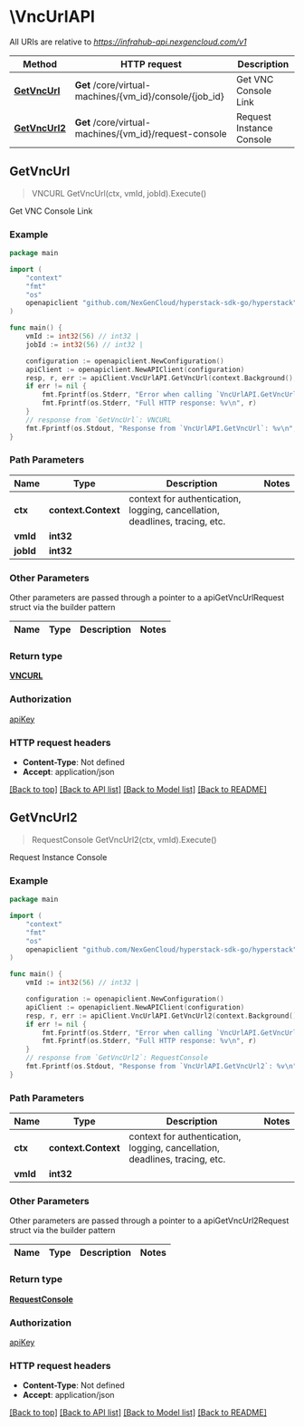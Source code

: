 # \VncUrlAPI

All URIs are relative to *https://infrahub-api.nexgencloud.com/v1*

Method | HTTP request | Description
------------- | ------------- | -------------
[**GetVncUrl**](VncUrlAPI.md#GetVncUrl) | **Get** /core/virtual-machines/{vm_id}/console/{job_id} | Get VNC Console Link
[**GetVncUrl2**](VncUrlAPI.md#GetVncUrl2) | **Get** /core/virtual-machines/{vm_id}/request-console | Request Instance Console



## GetVncUrl

> VNCURL GetVncUrl(ctx, vmId, jobId).Execute()

Get VNC Console Link



### Example

```go
package main

import (
	"context"
	"fmt"
	"os"
	openapiclient "github.com/NexGenCloud/hyperstack-sdk-go/hyperstack"
)

func main() {
	vmId := int32(56) // int32 | 
	jobId := int32(56) // int32 | 

	configuration := openapiclient.NewConfiguration()
	apiClient := openapiclient.NewAPIClient(configuration)
	resp, r, err := apiClient.VncUrlAPI.GetVncUrl(context.Background(), vmId, jobId).Execute()
	if err != nil {
		fmt.Fprintf(os.Stderr, "Error when calling `VncUrlAPI.GetVncUrl``: %v\n", err)
		fmt.Fprintf(os.Stderr, "Full HTTP response: %v\n", r)
	}
	// response from `GetVncUrl`: VNCURL
	fmt.Fprintf(os.Stdout, "Response from `VncUrlAPI.GetVncUrl`: %v\n", resp)
}
```

### Path Parameters


Name | Type | Description  | Notes
------------- | ------------- | ------------- | -------------
**ctx** | **context.Context** | context for authentication, logging, cancellation, deadlines, tracing, etc.
**vmId** | **int32** |  | 
**jobId** | **int32** |  | 

### Other Parameters

Other parameters are passed through a pointer to a apiGetVncUrlRequest struct via the builder pattern


Name | Type | Description  | Notes
------------- | ------------- | ------------- | -------------



### Return type

[**VNCURL**](VNCURL.md)

### Authorization

[apiKey](../README.md#apiKey)

### HTTP request headers

- **Content-Type**: Not defined
- **Accept**: application/json

[[Back to top]](#) [[Back to API list]](../README.md#documentation-for-api-endpoints)
[[Back to Model list]](../README.md#documentation-for-models)
[[Back to README]](../README.md)


## GetVncUrl2

> RequestConsole GetVncUrl2(ctx, vmId).Execute()

Request Instance Console



### Example

```go
package main

import (
	"context"
	"fmt"
	"os"
	openapiclient "github.com/NexGenCloud/hyperstack-sdk-go/hyperstack"
)

func main() {
	vmId := int32(56) // int32 | 

	configuration := openapiclient.NewConfiguration()
	apiClient := openapiclient.NewAPIClient(configuration)
	resp, r, err := apiClient.VncUrlAPI.GetVncUrl2(context.Background(), vmId).Execute()
	if err != nil {
		fmt.Fprintf(os.Stderr, "Error when calling `VncUrlAPI.GetVncUrl2``: %v\n", err)
		fmt.Fprintf(os.Stderr, "Full HTTP response: %v\n", r)
	}
	// response from `GetVncUrl2`: RequestConsole
	fmt.Fprintf(os.Stdout, "Response from `VncUrlAPI.GetVncUrl2`: %v\n", resp)
}
```

### Path Parameters


Name | Type | Description  | Notes
------------- | ------------- | ------------- | -------------
**ctx** | **context.Context** | context for authentication, logging, cancellation, deadlines, tracing, etc.
**vmId** | **int32** |  | 

### Other Parameters

Other parameters are passed through a pointer to a apiGetVncUrl2Request struct via the builder pattern


Name | Type | Description  | Notes
------------- | ------------- | ------------- | -------------


### Return type

[**RequestConsole**](RequestConsole.md)

### Authorization

[apiKey](../README.md#apiKey)

### HTTP request headers

- **Content-Type**: Not defined
- **Accept**: application/json

[[Back to top]](#) [[Back to API list]](../README.md#documentation-for-api-endpoints)
[[Back to Model list]](../README.md#documentation-for-models)
[[Back to README]](../README.md)

